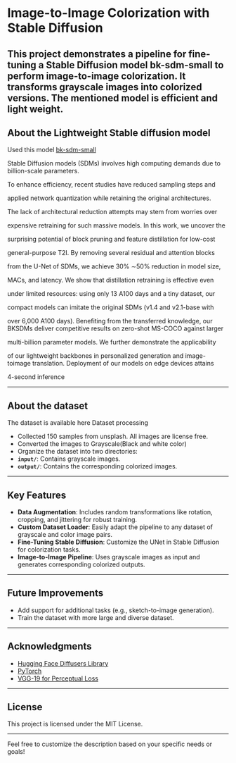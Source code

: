 # Image-to-Image Colorization with Stable Diffusion  

This project demonstrates a pipeline for fine-tuning a **Stable Diffusion** model bk-sdm-small to perform **image-to-image colorization**. It transforms grayscale images into colorized versions. The mentioned model is efficient and light weight. 
---
## About the Lightweight Stable diffusion model
Used this model [bk-sdm-small](https://huggingface.co/nota-ai/bk-sdm-small)

Stable Diffusion models (SDMs) involves high computing demands due to billion-scale parameters.

To enhance efficiency, recent studies have reduced sampling steps and

applied network quantization while retaining the original architectures.

The lack of architectural reduction attempts may stem from worries over

expensive retraining for such massive models. In this work, we uncover the

surprising potential of block pruning and feature distillation for low-cost

general-purpose T2I. By removing several residual and attention blocks

from the U-Net of SDMs, we achieve 30% ∼50% reduction in model size,

MACs, and latency. We show that distillation retraining is effective even

under limited resources: using only 13 A100 days and a tiny dataset, our

compact models can imitate the original SDMs (v1.4 and v2.1-base with

over 6,000 A100 days). Benefiting from the transferred knowledge, our BKSDMs deliver competitive results on zero-shot MS-COCO against larger

multi-billion parameter models. We further demonstrate the applicability

of our lightweight backbones in personalized generation and image-toimage translation. Deployment of our models on edge devices attains

4-second inference

---
## About the dataset
The dataset is available here
Dataset processing
- Collected 150 samples from unsplash. All images are license free.
- Converted the images to Grayscale(Black and white color)
- Organize the dataset into two directories:  
- **`input/`**: Contains grayscale images.  
- **`output/`**: Contains the corresponding colorized images. 
---
## Key Features  
- **Data Augmentation**: Includes random transformations like rotation, cropping, and jittering for robust training.    
- **Custom Dataset Loader**: Easily adapt the pipeline to any dataset of grayscale and color image pairs.
- **Fine-Tuning Stable Diffusion**: Customize the UNet in Stable Diffusion for colorization tasks.
- **Image-to-Image Pipeline**: Uses grayscale images as input and generates corresponding colorized outputs.   
---

## Future Improvements  
- Add support for additional tasks (e.g., sketch-to-image generation).  
- Train the dataset with more large and diverse dataset.    
---
## Acknowledgments  
- [Hugging Face Diffusers Library](https://huggingface.co/docs/diffusers/)  
- [PyTorch](https://pytorch.org/)  
- [VGG-19 for Perceptual Loss](https://pytorch.org/vision/stable/models.html#torchvision.models.vgg19)

---

## License  
This project is licensed under the MIT License.  

---  
Feel free to customize the description based on your specific needs or goals!
